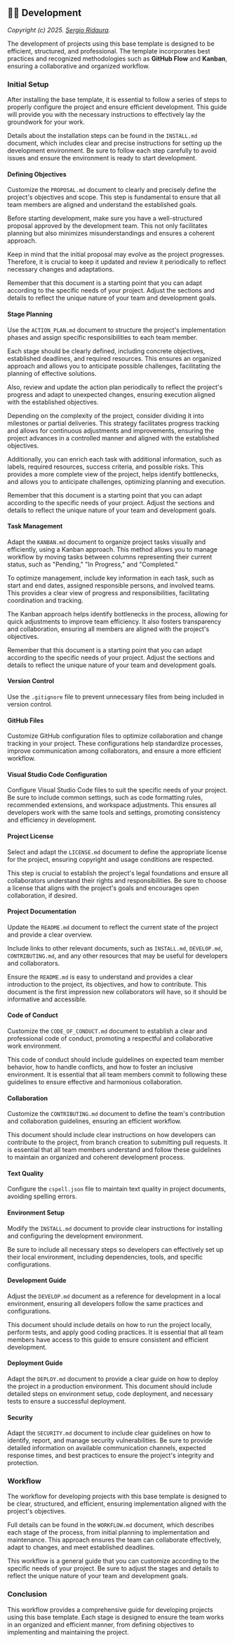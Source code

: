 ## 👨‍💻 Development

_Copyright (c) 2025. [Sergio Ridaura](https://github.com/sergio-ridaura)._

The development of projects using this base template is designed to be efficient, structured, and professional. The template incorporates best practices and recognized methodologies such as **GitHub Flow** and **Kanban**, ensuring a collaborative and organized workflow.

### Initial Setup

After installing the base template, it is essential to follow a series of steps to properly configure the project and ensure efficient development. This guide will provide you with the necessary instructions to effectively lay the groundwork for your work.

Details about the installation steps can be found in the `INSTALL.md` document, which includes clear and precise instructions for setting up the development environment. Be sure to follow each step carefully to avoid issues and ensure the environment is ready to start development.

#### Defining Objectives

Customize the `PROPOSAL.md` document to clearly and precisely define the project's objectives and scope. This step is fundamental to ensure that all team members are aligned and understand the established goals.

Before starting development, make sure you have a well-structured proposal approved by the development team. This not only facilitates planning but also minimizes misunderstandings and ensures a coherent approach.

Keep in mind that the initial proposal may evolve as the project progresses. Therefore, it is crucial to keep it updated and review it periodically to reflect necessary changes and adaptations.

Remember that this document is a starting point that you can adapt according to the specific needs of your project. Adjust the sections and details to reflect the unique nature of your team and development goals.

#### Stage Planning

Use the `ACTION_PLAN.md` document to structure the project's implementation phases and assign specific responsibilities to each team member.

Each stage should be clearly defined, including concrete objectives, established deadlines, and required resources. This ensures an organized approach and allows you to anticipate possible challenges, facilitating the planning of effective solutions.

Also, review and update the action plan periodically to reflect the project's progress and adapt to unexpected changes, ensuring execution aligned with the established objectives.

Depending on the complexity of the project, consider dividing it into milestones or partial deliveries. This strategy facilitates progress tracking and allows for continuous adjustments and improvements, ensuring the project advances in a controlled manner and aligned with the established objectives.

Additionally, you can enrich each task with additional information, such as labels, required resources, success criteria, and possible risks. This provides a more complete view of the project, helps identify bottlenecks, and allows you to anticipate challenges, optimizing planning and execution.

Remember that this document is a starting point that you can adapt according to the specific needs of your project. Adjust the sections and details to reflect the unique nature of your team and development goals.

#### Task Management

Adapt the `KANBAN.md` document to organize project tasks visually and efficiently, using a Kanban approach. This method allows you to manage workflow by moving tasks between columns representing their current status, such as "Pending," "In Progress," and "Completed."

To optimize management, include key information in each task, such as start and end dates, assigned responsible persons, and involved teams. This provides a clear view of progress and responsibilities, facilitating coordination and tracking.

The Kanban approach helps identify bottlenecks in the process, allowing for quick adjustments to improve team efficiency. It also fosters transparency and collaboration, ensuring all members are aligned with the project's objectives.

Remember that this document is a starting point that you can adapt according to the specific needs of your project. Adjust the sections and details to reflect the unique nature of your team and development goals.

#### Version Control

Use the `.gitignore` file to prevent unnecessary files from being included in version control.

#### GitHub Files

Customize GitHub configuration files to optimize collaboration and change tracking in your project. These configurations help standardize processes, improve communication among collaborators, and ensure a more efficient workflow.

#### Visual Studio Code Configuration

Configure Visual Studio Code files to suit the specific needs of your project. Be sure to include common settings, such as code formatting rules, recommended extensions, and workspace adjustments. This ensures all developers work with the same tools and settings, promoting consistency and efficiency in development.

#### Project License

Select and adapt the `LICENSE.md` document to define the appropriate license for the project, ensuring copyright and usage conditions are respected.

This step is crucial to establish the project's legal foundations and ensure all collaborators understand their rights and responsibilities. Be sure to choose a license that aligns with the project's goals and encourages open collaboration, if desired.

#### Project Documentation

Update the `README.md` document to reflect the current state of the project and provide a clear overview.

Include links to other relevant documents, such as `INSTALL.md`, `DEVELOP.md`, `CONTRIBUTING.md`, and any other resources that may be useful for developers and collaborators.

Ensure the `README.md` is easy to understand and provides a clear introduction to the project, its objectives, and how to contribute. This document is the first impression new collaborators will have, so it should be informative and accessible.

#### Code of Conduct

Customize the `CODE_OF_CONDUCT.md` document to establish a clear and professional code of conduct, promoting a respectful and collaborative work environment.

This code of conduct should include guidelines on expected team member behavior, how to handle conflicts, and how to foster an inclusive environment. It is essential that all team members commit to following these guidelines to ensure effective and harmonious collaboration.

#### Collaboration

Customize the `CONTRIBUTING.md` document to define the team's contribution and collaboration guidelines, ensuring an efficient workflow.

This document should include clear instructions on how developers can contribute to the project, from branch creation to submitting pull requests. It is essential that all team members understand and follow these guidelines to maintain an organized and coherent development process.

#### Text Quality

Configure the `cspell.json` file to maintain text quality in project documents, avoiding spelling errors.

#### Environment Setup

Modify the `INSTALL.md` document to provide clear instructions for installing and configuring the development environment.

Be sure to include all necessary steps so developers can effectively set up their local environment, including dependencies, tools, and specific configurations.

#### Development Guide

Adjust the `DEVELOP.md` document as a reference for development in a local environment, ensuring all developers follow the same practices and configurations.

This document should include details on how to run the project locally, perform tests, and apply good coding practices. It is essential that all team members have access to this guide to ensure consistent and efficient development.

#### Deployment Guide

Adapt the `DEPLOY.md` document to provide a clear guide on how to deploy the project in a production environment. This document should include detailed steps on environment setup, code deployment, and necessary tests to ensure a successful deployment.

#### Security

Adapt the `SECURITY.md` document to include clear guidelines on how to identify, report, and manage security vulnerabilities. Be sure to provide detailed information on available communication channels, expected response times, and best practices to ensure the project's integrity and protection.

### Workflow

The workflow for developing projects with this base template is designed to be clear, structured, and efficient, ensuring implementation aligned with the project's objectives.

Full details can be found in the `WORKFLOW.md` document, which describes each stage of the process, from initial planning to implementation and maintenance. This approach ensures the team can collaborate effectively, adapt to changes, and meet established deadlines.

This workflow is a general guide that you can customize according to the specific needs of your project. Be sure to adjust the stages and details to reflect the unique nature of your team and development goals.

### Conclusion

This workflow provides a comprehensive guide for developing projects using this base template. Each stage is designed to ensure the team works in an organized and efficient manner, from defining objectives to implementing and maintaining the project.
